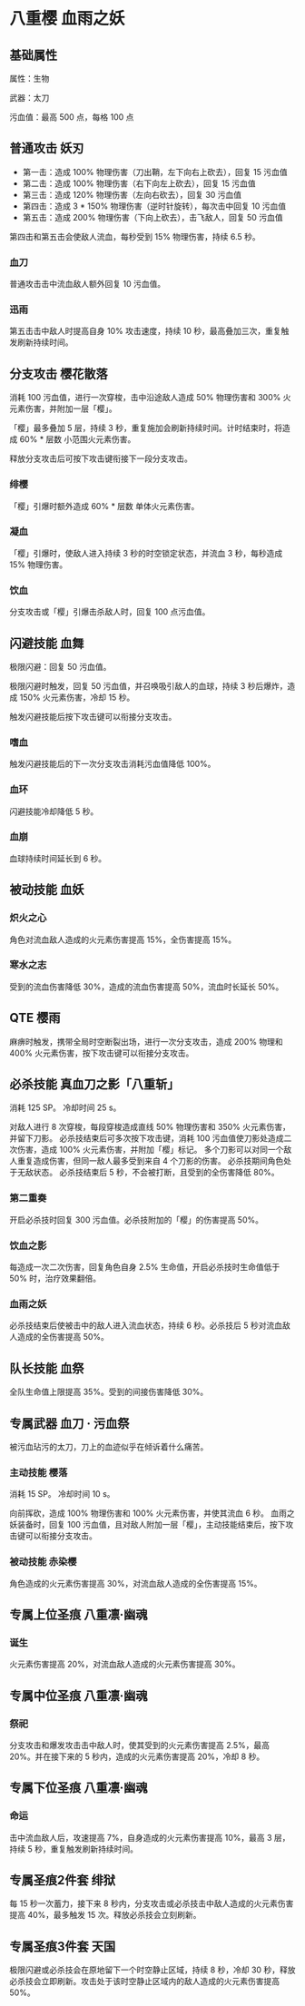# 八重樱 血雨之妖

## 基础属性

属性：生物

武器：太刀

污血值：最高 500 点，每格 100 点

## 普通攻击 妖刃

* 第一击：造成 100% 物理伤害（刀出鞘，左下向右上砍去），回复 15 污血值
* 第二击：造成 100% 物理伤害（右下向左上砍去），回复 15 污血值
* 第三击：造成 120% 物理伤害（左向右砍去），回复 30 污血值
* 第四击：造成 3 * 150% 物理伤害（逆时针旋转），每次击中回复 10 污血值
* 第五击：造成 200% 物理伤害（下向上砍去），击飞敌人，回复 50 污血值

第四击和第五击会使敌人流血，每秒受到 15% 物理伤害，持续 6.5 秒。

### 血刀

普通攻击击中流血敌人额外回复 10 污血值。

### 迅雨

第五击击中敌人时提高自身 10% 攻击速度，持续 10 秒，最高叠加三次，重复触发刷新持续时间。

## 分支攻击 樱花散落

消耗 100 污血值，进行一次穿梭，击中沿途敌人造成 50% 物理伤害和 300% 火元素伤害，并附加一层「樱」。

「樱」最多叠加 5 层，持续 3 秒，重复施加会刷新持续时间。计时结束时，将造成 60% * 层数 小范围火元素伤害。

释放分支攻击后可按下攻击键衔接下一段分支攻击。

### 绯樱

「樱」引爆时额外造成 60% * 层数 单体火元素伤害。

### 凝血

「樱」引爆时，使敌人进入持续 3 秒的时空锁定状态，并流血 3 秒，每秒造成 15% 物理伤害。

### 饮血

分支攻击或「樱」引爆击杀敌人时，回复 100 点污血值。

## 闪避技能 血舞

极限闪避：回复 50 污血值。

极限闪避时触发，回复 50 污血值，并召唤吸引敌人的血球，持续 3 秒后爆炸，造成 150% 火元素伤害，冷却 15 秒。

触发闪避技能后按下攻击键可以衔接分支攻击。

### 嗜血

触发闪避技能后的下一次分支攻击消耗污血值降低 100%。

### 血环

闪避技能冷却降低 5 秒。

### 血崩

血球持续时间延长到 6 秒。

## 被动技能 血妖

### 炽火之心

角色对流血敌人造成的火元素伤害提高 15%，全伤害提高 15%。

### 寒水之志

受到的流血伤害降低 30%，造成的流血伤害提高 50%，流血时长延长 50%。

## QTE 樱雨

麻痹时触发，携带全局时空断裂出场，进行一次分支攻击，造成 200% 物理和 400% 火元素伤害，按下攻击键可以衔接分支攻击。

## 必杀技能 真血刀之影「八重斩」

消耗 125 SP。
冷却时间 25 s。

对敌人进行 8 次穿梭，每段穿梭造成直线 50% 物理伤害和 350% 火元素伤害，并留下刀影。
必杀技结束后可多次按下攻击键，消耗 100 污血值使刀影处造成二次伤害，造成 100% 火元素伤害，并附加「樱」标记。
多个刀影可以对同一个敌人重复造成伤害，但同一敌人最多受到来自 4 个刀影的伤害。
必杀技期间角色处于无敌状态。
必杀技结束后 5 秒，不会被打断，且受到的全伤害降低 80%。

### 第二重奏

开启必杀技时回复 300 污血值。必杀技附加的「樱」的伤害提高 50%。

### 饮血之影

每造成一次二次伤害，回复角色自身 2.5% 生命值，开启必杀技时生命值低于 50% 时，治疗效果翻倍。

### 血雨之妖

必杀技结束后使被击中的敌人进入流血状态，持续 6 秒。必杀技后 5 秒对流血敌人造成的全伤害提高 50%。

## 队长技能 血祭

全队生命值上限提高 35%。受到的间接伤害降低 30%。

## 专属武器 血刀 · 污血祭

被污血玷污的太刀，刀上的血迹似乎在倾诉着什么痛苦。

### 主动技能 樱落

消耗 15 SP。
冷却时间 10 s。

向前挥砍，造成 100% 物理伤害和 100% 火元素伤害，并使其流血 6 秒。
血雨之妖装备时，回复 100 污血值，且对敌人附加一层「樱」，主动技能结束后，按下攻击键可以衔接分支攻击。

### 被动技能 赤染樱

角色造成的火元素伤害提高 30%，对流血敌人造成的全伤害提高 15%。

## 专属上位圣痕 八重凛·幽魂

### 诞生

火元素伤害提高 20%，对流血敌人造成的火元素伤害提高 30%。

## 专属中位圣痕 八重凛·幽魂

### 祭祀

分支攻击和爆发攻击击中敌人时，使其受到的火元素伤害提高 2.5%，最高 20%。并在接下来的 5 秒内，造成的火元素伤害提高 20%，冷却 8 秒。

## 专属下位圣痕 八重凛·幽魂

### 命运

击中流血敌人后，攻速提高 7%，自身造成的火元素伤害提高 10%，最高 3 层，持续 5 秒，重复触发刷新持续时间。

## 专属圣痕2件套 绯狱

每 15 秒一次蓄力，接下来 8 秒内，分支攻击或必杀技击中敌人造成的火元素伤害提高 40%，最多触发 15 次。释放必杀技会立刻刷新。

## 专属圣痕3件套 天国

极限闪避或必杀技会在原地留下一个时空静止区域，持续 8 秒，冷却 30 秒，释放必杀技会立即刷新。攻击处于该时空静止区域内的敌人造成的火元素伤害提高 50%。
